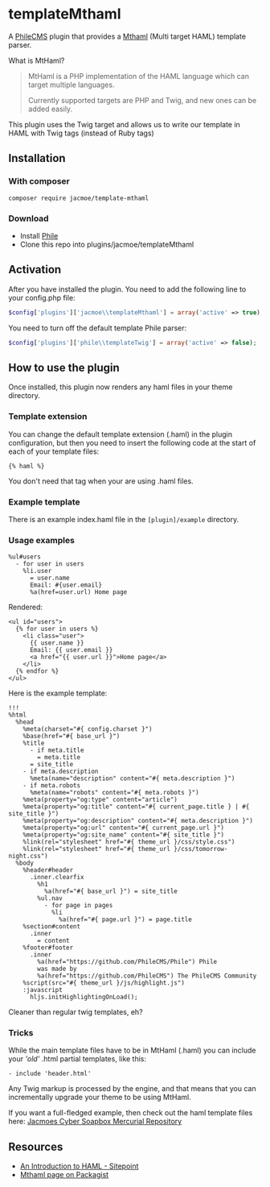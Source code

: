 # templateMthaml #

A [PhileCMS](https://github.com/PhileCMS/Phile) plugin that provides a [Mthaml](https://github.com/arnaud-lb/MtHaml)  (Multi target HAML) template parser.

What is MtHaml?
> MtHaml is a PHP implementation of the HAML language which can target multiple languages.
>   
> Currently supported targets are PHP and Twig, and new ones can be added easily.

This plugin uses the Twig target and allows us to write our template in HAML with Twig tags (instead of Ruby tags)


## Installation ##

### With composer ###

```
composer require jacmoe/template-mthaml
```

### Download ###

* Install [Phile](https://github.com/PhileCMS/Phile)
* Clone this repo into plugins/jacmoe/templateMthaml

## Activation ##

After you have installed the plugin. You need to add the following line to your config.php file:
```php
$config['plugins']['jacmoe\\templateMthaml'] = array('active' => true);
```
You need to turn off the default template Phile parser:
```php
$config['plugins']['phile\\templateTwig'] = array('active' => false);
```

## How to use the plugin ##
Once installed, this plugin now renders any haml files in your theme directory.

### Template extension ###
You can change the default template extension (.haml) in the plugin configuration, but then you need to insert the following code at the start of each of your template files:
```haml
{% haml %}
```
You don't need that tag when your are using .haml files.

### Example template ###
There is an example index.haml file in the `[plugin]/example` directory.

### Usage examples ###
```haml
%ul#users
  - for user in users
    %li.user
      = user.name
      Email: #{user.email}
      %a(href=user.url) Home page
```
Rendered:
```
<ul id="users">
  {% for user in users %}
    <li class="user">
      {{ user.name }}
      Email: {{ user.email }}
      <a href="{{ user.url }}">Home page</a>
    </li>
  {% endfor %}
</ul>
```
Here is the example template:
```haml
!!!
%html
  %head
    %meta(charset="#{ config.charset }")
    %base(href="#{ base_url }")
    %title
      - if meta.title
        = meta.title
      = site_title
    - if meta.description
      %meta(name="description" content="#{ meta.description }")
    - if meta.robots
      %meta(name="robots" content="#{ meta.robots }")
    %meta(property="og:type" content="article")
    %meta(property="og:title" content="#{ current_page.title } | #{ site_title }")
    %meta(property="og:description" content="#{ meta.description }")
    %meta(property="og:url" content="#{ current_page.url }")
    %meta(property="og:site_name" content="#{ site_title }")
    %link(rel="stylesheet" href="#{ theme_url }/css/style.css")
    %link(rel="stylesheet" href="#{ theme_url }/css/tomorrow-night.css")
  %body
    %header#header
      .inner.clearfix
        %h1
          %a(href="#{ base_url }") = site_title
        %ul.nav
          - for page in pages
            %li
              %a(href="#{ page.url }") = page.title
    %section#content
      .inner
        = content
    %footer#footer
      .inner
        %a(href="https://github.com/PhileCMS/Phile") Phile
        was made by
        %a(href="https://github.com/PhileCMS") The PhileCMS Community
    %script(src="#{ theme_url }/js/highlight.js")
    :javascript
      hljs.initHighlightingOnLoad();

```
Cleaner than regular twig templates, eh?

### Tricks ###
While the main template files have to be in MtHaml (.haml) you can include your *'old'* .html partial templates, like this:
```
- include 'header.html'
```
Any Twig markup is processed by the engine, and that means that you can incrementally upgrade your theme to be using MtHaml.

If you want a full-fledged example, then check out the haml template files here: [Jacmoes Cyber Soapbox Mercurial Repository](https://bitbucket.org/jacmoe/jacmoes/src/2cf54903dbc1/themes/spirits/?at=default)

## Resources ##
* [An Introduction to HAML - Sitepoint](http://www.sitepoint.com/an-introduction-to-haml/)
* [Mthaml page on Packagist](https://packagist.org/packages/mthaml/mthaml)
